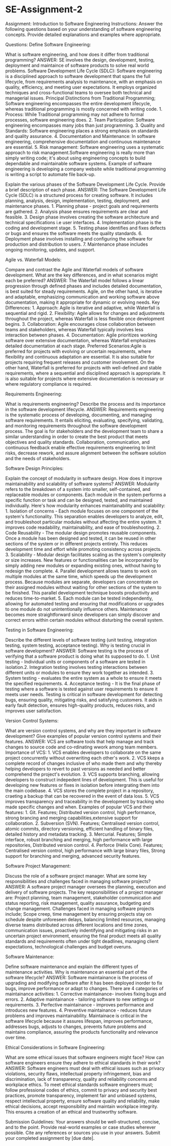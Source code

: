 # SE-Assignment-2
Assignment: Introduction to Software Engineering
Instructions:
Answer the following questions based on your understanding of software engineering concepts. Provide detailed explanations and examples where appropriate.

Questions:
Define Software Engineering:

What is software engineering, and how does it differ from traditional programming? 
ANSWER: SE involves the design, development, testing, deployment and maintaince of software products to solve real world problems.  Software Development Life Cycle (SDLC): Software engineering is a disciplined approach to software development that spans the full lifecycle, from requirements analysis to maintenance, with an emphasis on quality, efficiency, and meeting user expectations. It employs organized techniques and cross-functional teams to oversee both technical and managerial issues. Principal Distinctions from Traditional Programming; Software engineering encompasses the entire development lifecycle, whereas traditional programming is mostly concerned with writing code. 1. Process: While Traditional programming may not adhere to formal processes, software engineering does. 2. Team Participation: Software engineering encompasses many jobs than just programming. 3. Quality and Standards: Software engineering places a strong emphasis on standards and quality assurance. 4. Documentation and Maintenance: In software engineering, comprehensive documentation and continuous maintenance are essential. 5. Risk management: Software engineering uses a systematic approach to risk management.Software engineering is really more than simply writing code; it's about using engineering concepts to build dependable and maintainable software systems. Example of software engineering is developing a company website while traditional programming is writing a script to automate file back-up.

Explain the various phases of the Software Development Life Cycle. Provide a brief description of each phase. 
ANSWER:  The Software Development Life Cycle (SDLC) is a structured process for creating software. It includes planning, analysis, design, implementation, testing, deployment, and maintenance phases. 1. Planning phase -  project goals and requirements are gathered. 2. Analysis phase ensures requirements are clear and feasible. 3. Design phase involves creating the software architecture and technical specifications i.e user interfaces. 4. Implementation phase is the coding and development stage. 5. Testing phase identifies and fixes defects or bugs and ensures the software meets the quality standards. 6. Deployment phase involves installing and configuring the software for production and distribution to users. 7. Maintenance phase includes ongoing monitoring, updates, and support.

Agile vs. Waterfall Models: 

Compare and contrast the Agile and Waterfall models of software development. What are the key differences, and in what scenarios might each be preferred? 
ANSWER: The Waterfall model follows a linear progression through defined phases and includes detailed documentation, is best suited for steady requirements. Agile, on the other hand, is iterative and adaptable, emphasizing communication and working software above documentation, making it appropriate for dynamic or evolving needs. 
Key Differences: 1. Approach: Agile is iterative and adaptive, while Waterfall is sequential and rigid. 2. Flexibility: Agile allows for changes and adjustments throughout the project, whereas Waterfall is less flexible once development begins. 3. Collaboration: Agile encourages close collaboration between teams and stakeholders, whereas Waterfall typically involves less interaction between phases. 4. Documentation: Agile prioritizes working software over extensive documentation, whereas Waterfall emphasizes detailed documentation at each stage. 
Preferred Scenarios:Agile is preferred for projects with evolving or uncertain requirements, where flexibility and continuous adaptation are essential. It is also suitable for projects requiring frequent releases and customer involvement. On the other hand, Waterfall is preferred for projects with well-defined and stable requirements, where a sequential and disciplined approach is appropriate. It is also suitable for projects where extensive documentation is necessary or where regulatory compliance is required.


Requirements Engineering: 

What is requirements engineering? Describe the process and its importance in the software development lifecycle. 
ANSWER: Requirements engineering is the systematic process of developing, documenting, and managing software requirements. It entails eliciting, evaluating, specifying, validating, and monitoring requirements throughout the software development process. The goal is for stakeholders and the development team to share a similar understanding in order to create the best product that meets objectives and quality standards. Collaboration, communication, and continuous feedback enable effective requirements engineering to limit risks, decrease rework, and assure alignment between the software solution and the needs of stakeholders.

Software Design Principles:

Explain the concept of modularity in software design. How does it improve maintainability and scalability of software systems? 
ANSWER: Modularity refers to the breakdown of a system into smaller, self-contained, and replaceable modules or components. Each module in the system performs a specific function or task and can be designed, tested, and maintained individually. 
Here's how modularity enhances maintainability and scalability: 1. Isolation of concerns - Each module focuses on one component of the system's functionality. This separation enables developers to analyze, edit, and troubleshoot particular modules without affecting the entire system. It improves code readability, maintainability, and ease of troubleshooting. 2. Code Reusability - The modular design promotes reusable components. Once a module has been designed and tested, it can be reused in other sections of the system or in different projects entirely. This reduces development time and effort while promoting consistency across projects. 3. Scalability - Modular design facilitates scaling as the system's complexity or size increases. New features or functionalities can be incorporated by simply adding new modules or expanding existing ones, without having to redesign the complete. 4. Parallel development allows teams to work on multiple modules at the same time, which speeds up the development process. Because modules are separate, developers can concentrate on their assigned modules without waiting for other sections of the system to be finished. This parallel development technique boosts productivity and reduces time-to-market. 5. Each module can be tested independently, allowing for automated testing and ensuring that modifications or upgrades to one module do not unintentionally influence others. Maintenance becomes more straightforward since developers can simply discover and correct errors within certain modules without disturbing the overall system.


Testing in Software Engineering:

Describe the different levels of software testing (unit testing, integration testing, system testing, acceptance testing). Why is testing crucial in software development? 
ANSWER: Software testing is the process of verifying that a software product is doing what its supposed to do. 1. Unit testing - Individual units or components of a software are tested in isolation.2. Integration testing involves testing interactions between different units or modules to ensure they work together as intended. 3. System testing - evaluates the entire system as a whole to ensure it meets the specified requirements. 4. Acceptance testing - It is the final phase of testing where a software is tested against user requirements to ensure it meets user needs.  Testing is critical in software development for detecting bugs, ensuring quality, mitigating risks, and satisfying customers. It aids in early fault detection, ensures high-quality products, reduces risks, and improves user satisfaction.

Version Control Systems:

What are version control systems, and why are they important in software development? Give examples of popular version control systems and their features. 
ANSWER: VCS are software tools that help manage and track changes to source code and co-rdinating wwork among team members. 
Importance of VCS: 1. VCS enables developers to collaborate on the same project concurrently without overwriting each other's work. 2. VCS kkeps a complete record of changes inclusive of who made them and why thereby helping developers to revert to past versions as needed and better comprehend the project's evolution. 3. VCS supports branching, allowing developers to construct indepedent lines of development. This is useful for developing new features or fixes in isolation before intergrating them into the main codebase. 4. VCS stores the complete project in a repository, craeting a backup that can be recovered in the event of data loss. 5. VCS improves transparency and traceability in the development by tracking who made specific changes and when.
Examples of popular VCS and their features: 1. Git. Features; Distributed version control, high performance, strong brancing and merging capabilities,extensive support for collaboration. 2. Subversion (SVN). Features; Centralised version control, atomic commits, directory versioning, efficient handling of binary files, detailed history and metadata tracking. 3. Mercurial. Features; Simple interface, robust branching and merging, high performance with large repositories, Distributed version control. 4. Perforce (Helix Core). Features; Centralised version control, high performance with large binary files, Strong support for branching and merging, advanced security features.

Software Project Management:

Discuss the role of a software project manager. What are some key responsibilities and challenges faced in managing software projects? 
ANSWER: A software project manager oversees the planning, execution and delivery of software projects. 
The key responsibilities of a project manager are: Project planning, team management, stakeholder communication and status reporting, risk management, quality assurance, budgeting and change management. 
Challenges faced in managing software projects include; Scope creep, time management by ensuring projects stay on schedule despite unforeseen delays, balancing limited resources, managing diverse teams distributed across different locations and time zones, communication issues, proactively indentifying and mitigating risks in an uncertain project environment, ensuring the final product meets all quality standards and requirements often under tight deadlines, managing client expectations, technological challenges and budget overuns.

Software Maintenance:

Define software maintenance and explain the different types of maintenance activities. Why is maintenance an essential part of the software lifecycle? 
ANSWER: Software maintainance is the process of upgrading and modifying software after it has been deployed inorder to fix bugs, improve performance or adapt to changes.
There are 4 categories of maintainance activities: 1. Corrective maintainance- involves fixing bugs and errors. 2. Adaptive maintainance - tailoring software to new settings or requirements. 3. Perfective maintainance - improves performance and introduces new features. 4. Preventive maintainance - reduces future problems and improves maintainability.
Maintainace is critical in the software lifecycle because it assures lifespan, improves performance, addresses bugs, adjusts to changes, prevents future problems and maintains compliance, assuring the products functionality and relevance over time.

Ethical Considerations in Software Engineering:

What are some ethical issues that software engineers might face? How can software engineers ensure they adhere to ethical standards in their work? 
ANSWER: Software engineers must deal with ethical issues such as privacy violations, security flaws, intellectual property infringement, bias and discrimination, lack of transparency, quality and reliability concerns and workplace ethics.
To meet ethical standards software engineers must; follow professional codes of ethics, commit to privacy and security best practices, promote transparency, implement fair and unbiased systems, respect intellectual property, ensure software quality and reliability, make ethical decisions, accept responsibility and maintain workplace integrity. This ensures a creation of an ethical and trustworthy software.

Submission Guidelines:
Your answers should be well-structured, concise, and to the point.
Provide real-world examples or case studies wherever possible.
Cite any references or sources you use in your answers.
Submit your completed assignment by [due date].
